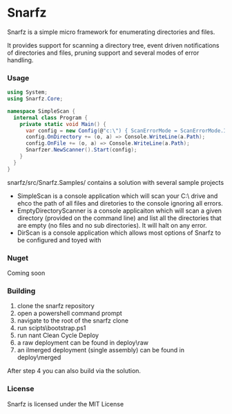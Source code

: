 # Snarfz

Snarfz is a simple micro framework for enumerating directories and files.   

It provides support for scanning a directory tree, event driven notifications 
of directories and files, pruning support and several modes of error handling.

### Usage

```csharp
using System;
using Snarfz.Core;

namespace SimpleScan {
  internal class Program {
    private static void Main() {
      var config = new Config(@"c:\") { ScanErrorMode = ScanErrorMode.Ignore };
      config.OnDirectory += (o, a) => Console.WriteLine(a.Path);
      config.OnFile += (o, a) => Console.WriteLine(a.Path);
      Snarfzer.NewScanner().Start(config);
    }
  }
}
```

snarfz/src/Snarfz.Samples/ contains a solution with several sample projects

* SimpleScan is a console application which will scan your C:\ drive and ehco the path of all files and diretories to the console ignoring all errors.
* EmptyDirectoryScanner is a console applicaiton which will scan a given directory (provided on the command line) and list all the directories that are empty (no files and no sub directories).  It will halt on any error.
* DirScan is a console application which allows most options of Snarfz to be configured and toyed with

### Nuget

Coming soon

### Building

1. clone the snarfz repository
2. open a powershell command prompt
3. navigate to the root of the snarfz clone 
4. run scipts\bootstrap.ps1 
5. run nant Clean Cycle Deploy
6. a raw deployment can be found in deploy\raw
7. an ilmerged deployment (single assembly) can be found in deploy\merged

After step 4 you can also build via the solution.

### License

Snarfz is licensed under the MIT License
